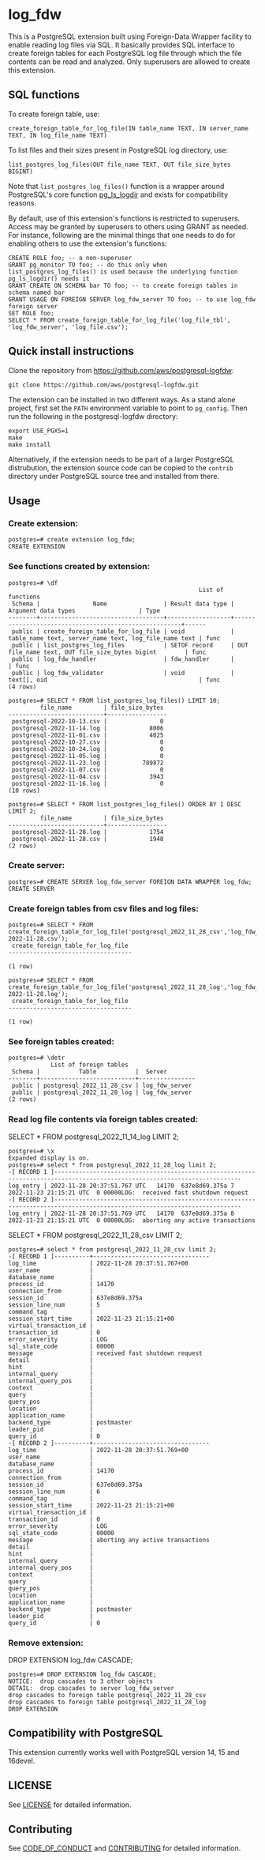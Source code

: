 # log_fdw

This is a PostgreSQL extension built using Foreign-Data Wrapper facility to
enable reading log files via SQL. It basically provides SQL interface to create
foreign tables for each PostgreSQL log file through which the file contents can
be read and analyzed. Only superusers are allowed to create this extension.

## SQL functions
To create foreign table, use:
```
create_foreign_table_for_log_file(IN table_name TEXT, IN server_name TEXT, IN log_file_name TEXT)
```
To list files and their sizes present in PostgreSQL log directory, use:
```
list_postgres_log_files(OUT file_name TEXT, OUT file_size_bytes BIGINT)
```
Note that `list_postgres_log_files()` function is a wrapper around PostgreSQL's
core function [pg_ls_logdir](https://www.postgresql.org/docs/current/functions-admin.html#FUNCTIONS-ADMIN-GENFILE)
and exists for compatibility reasons.

By default, use of this extension's functions is restricted to superusers.
Access may be granted by superusers to others using GRANT as needed.
For instance, following are the minimal things that one needs to do for
enabling others to use the extension's functions:
```
CREATE ROLE foo; -- a non-superuser
GRANT pg_monitor TO foo; -- do this only when list_postgres_log_files() is used because the underlying function pg_ls_logdir() needs it
GRANT CREATE ON SCHEMA bar TO foo; -- to create foreign tables in schema named bar
GRANT USAGE ON FOREIGN SERVER log_fdw_server TO foo; -- to use log_fdw foreign server
SET ROLE foo;
SELECT * FROM create_foreign_table_for_log_file('log_file_tbl', 'log_fdw_server', 'log_file.csv');
```

## Quick install instructions

Clone the repository from https://github.com/aws/postgresql-logfdw:

```
git clone https://github.com/aws/postgresql-logfdw.git
``` 

The extension can be installed in two different ways. As a stand alone project,
first set the `PATH` environment variable to point to `pg_config`. Then run the
following in the postgresql-logfdw directory:

```
export USE_PGXS=1
make
make install
```

Alternatively, if the extension needs to be part of a larger PostgreSQL 
distrubution, the extension source code can be copied to the `contrib` directory
under PostgreSQL source tree and installed from there.

## Usage

### Create extension:

```
postgres=# create extension log_fdw;
CREATE EXTENSION
```

### See functions created by extension:

```
postgres=# \df
                                                      List of functions
 Schema |               Name                | Result data type |                  Argument data types                  | Type 
--------+-----------------------------------+------------------+-------------------------------------------------------+------
 public | create_foreign_table_for_log_file | void             | table_name text, server_name text, log_file_name text | func
 public | list_postgres_log_files           | SETOF record     | OUT file_name text, OUT file_size_bytes bigint        | func
 public | log_fdw_handler                   | fdw_handler      |                                                       | func
 public | log_fdw_validator                 | void             | text[], oid                                           | func
(4 rows)
```

```
postgres=# SELECT * FROM list_postgres_log_files() LIMIT 10;
         file_name         | file_size_bytes 
---------------------------+-----------------
 postgresql-2022-10-13.csv |               0
 postgresql-2022-11-14.log |            8006
 postgresql-2022-11-01.csv |            4025
 postgresql-2022-10-27.csv |               0
 postgresql-2022-10-24.log |               0
 postgresql-2022-11-05.log |               0
 postgresql-2022-11-23.log |          789872
 postgresql-2022-11-07.csv |               0
 postgresql-2022-11-04.csv |            3943
 postgresql-2022-11-16.log |               0
(10 rows)
```

```
postgres=# SELECT * FROM list_postgres_log_files() ORDER BY 1 DESC LIMIT 2;
         file_name         | file_size_bytes 
---------------------------+-----------------
 postgresql-2022-11-28.log |            1754
 postgresql-2022-11-28.csv |            1948
(2 rows)
```

### Create server:

```
postgres=# CREATE SERVER log_fdw_server FOREIGN DATA WRAPPER log_fdw;
CREATE SERVER
```

### Create foreign tables from csv files and log files:

```
postgres=# SELECT * FROM create_foreign_table_for_log_file('postgresql_2022_11_28_csv','log_fdw_server','postgresql-2022-11-28.csv');
 create_foreign_table_for_log_file 
-----------------------------------
 
(1 row)
```

```
postgres=# SELECT * FROM create_foreign_table_for_log_file('postgresql_2022_11_28_log','log_fdw_server','postgresql-2022-11-28.log');
 create_foreign_table_for_log_file 
-----------------------------------
 
(1 row)
```

### See foreign tables created:

```
postgres=# \detr
            List of foreign tables
 Schema |           Table           |  Server  
--------+---------------------------+----------------
 public | postgresql_2022_11_28_csv | log_fdw_server
 public | postgresql_2022_11_28_log | log_fdw_server
(2 rows)￼
```

### Read log file contents via foreign tables created:

SELECT * FROM postgresql_2022_11_14_log LIMIT 2;

```
postgres=# \x
Expanded display is on.
postgres=# select * from postgresql_2022_11_28_log limit 2;
-[ RECORD 1 ]---------------------------------------------------------------------------------------------------------------------------
log_entry | 2022-11-28 20:37:51.767 UTC   14170  637e8d69.375a 7  2022-11-23 21:15:21 UTC  0 00000LOG:  received fast shutdown request
-[ RECORD 2 ]---------------------------------------------------------------------------------------------------------------------------
log_entry | 2022-11-28 20:37:51.769 UTC   14170  637e8d69.375a 8  2022-11-23 21:15:21 UTC  0 00000LOG:  aborting any active transactions
```

SELECT * FROM postgresql_2022_11_28_csv LIMIT 2;

```
postgres=# select * from postgresql_2022_11_28_csv limit 2;
-[ RECORD 1 ]----------+---------------------------------
log_time               | 2022-11-28 20:37:51.767+00
user_name              | 
database_name          | 
process_id             | 14170
connection_from        | 
session_id             | 637e8d69.375a
session_line_num       | 5
command_tag            | 
session_start_time     | 2022-11-23 21:15:21+00
virtual_transaction_id | 
transaction_id         | 0
error_severity         | LOG
sql_state_code         | 00000
message                | received fast shutdown request
detail                 | 
hint                   | 
internal_query         | 
internal_query_pos     | 
context                | 
query                  | 
query_pos              | 
location               | 
application_name       | 
backend_type           | postmaster
leader_pid             | 
query_id               | 0
-[ RECORD 2 ]----------+---------------------------------
log_time               | 2022-11-28 20:37:51.769+00
user_name              | 
database_name          | 
process_id             | 14170
connection_from        | 
session_id             | 637e8d69.375a
session_line_num       | 6
command_tag            | 
session_start_time     | 2022-11-23 21:15:21+00
virtual_transaction_id | 
transaction_id         | 0
error_severity         | LOG
sql_state_code         | 00000
message                | aborting any active transactions
detail                 | 
hint                   | 
internal_query         | 
internal_query_pos     | 
context                | 
query                  | 
query_pos              | 
location               | 
application_name       | 
backend_type           | postmaster
leader_pid             | 
query_id               | 0
```

### Remove extension:

DROP EXTENSION log_fdw CASCADE;

```
postgres=# DROP EXTENSION log_fdw CASCADE;
NOTICE:  drop cascades to 3 other objects
DETAIL:  drop cascades to server log_fdw_server
drop cascades to foreign table postgresql_2022_11_28_csv
drop cascades to foreign table postgresql_2022_11_28_log
DROP EXTENSION
```

## Compatibility with PostgreSQL

This extension currently works well with PostgreSQL version 14, 15 and 16devel.

## LICENSE

See [LICENSE](https://github.com/aws/postgresql-logfdw/blob/main/LICENSE) for
detailed information.

## Contributing

See [CODE_OF_CONDUCT](https://github.com/aws/postgresql-logfdw/blob/main/CODE_OF_CONDUCT.md)
and [CONTRIBUTING](https://github.com/aws/postgresql-logfdw/blob/main/CONTRIBUTING.md)
for detailed information.
